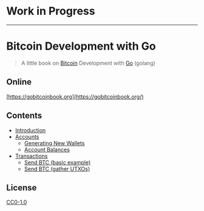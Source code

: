 # Work in Progress

---

# Bitcoin Development with Go

> A little book on [Bitcoin](https://bitcoin.org/) Development with [Go](https://golang.org/) (golang)

## Online

[https://gobitcoinbook.org](https://gobitcoinbook.org/)

<!--
## E-book

The e-book is avaiable in different formats.

- [PDF](https://gobitcoinbook.org/bitcoin-development-with-go.pdf)
- [EPUB](https://gobitcoinbook.org/bitcoin-development-with-go.epub)
- [MOBI](https://gobitcoinbook.org/bitcoin-development-with-go.mobi)
-->

## Contents

* [Introduction](en/README.md)
* [Accounts](en/accounts/README.md)
  * [Generating New Wallets](en/wallet-generate/README.md)
  * [Account Balances](en/account-balance/README.md)
* [Transactions](en/transactions/README.md)
  * [Send BTC (basic example)](en/transfer-coin-simple/README.md)
  * [Send BTC (gather UTXOs)](en/transfer-coin/README.md)

## License

[CC0-1.0](./LICENSE.md)
